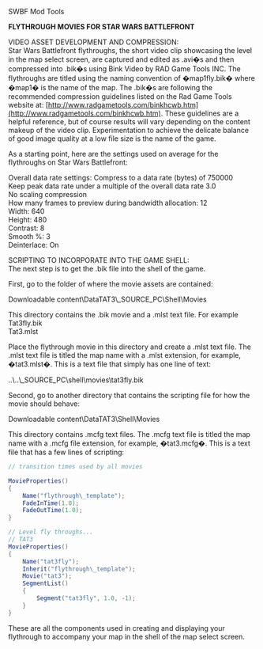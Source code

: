 SWBF Mod Tools

**FLYTHROUGH MOVIES FOR STAR WARS BATTLEFRONT**

VIDEO ASSET DEVELOPMENT AND COMPRESSION:  
Star Wars Battlefront flythroughs, the short video clip showcasing the level in the map select screen, are captured and edited as .avi�s and then compressed into .bik�s using Bink Video by RAD Game Tools INC. The flythroughs are titled using the naming convention of �map1fly.bik� where �map1� is the name of the map. The .bik�s are following the recommended compression guidelines listed on the Rad Game Tools website at: [http://www.radgametools.com/binkhcwb.htm](http://www.radgametools.com/binkhcwb.htm). These guidelines are a helpful reference, but of course results will vary depending on the content makeup of the video clip. Experimentation to achieve the delicate balance of good image quality at a low file size is the name of the game.

As a starting point, here are the settings used on average for the flythroughs on Star Wars Battlefront:

Overall data rate settings: Compress to a data rate (bytes) of 750000  
Keep peak data rate under a multiple of the overall data rate 3.0  
No scaling compression  
How many frames to preview during bandwidth allocation: 12  
Width: 640  
Height: 480  
Contrast: 8  
Smooth %: 3  
Deinterlace: On  

SCRIPTING TO INCORPORATE INTO THE GAME SHELL:  
The next step is to get the .bik file into the shell of the game.

First, go to the folder of where the movie assets are contained:

Downloadable content\\DataTAT3\\\_SOURCE\_PC\\Shell\\Movies

This directory contains the .bik movie and a .mlst text file. For example  
Tat3fly.bik  
Tat3.mlst

Place the flythrough movie in this directory and create a .mlst text file. The .mlst text file is titled the map name with a .mlst extension, for example, �tat3.mlst�. This is a text file that simply has one line of text:

..\\..\\\_SOURCE\_PC\\shell\\movies\\tat3fly.bik

Second, go to another directory that contains the scripting file for how the movie should behave:

Downloadable content\\DataTAT3\\Shell\\Movies

This directory contains .mcfg text files. The .mcfg text file is titled the map name with a .mcfg file extension, for example, �tat3.mcfg�. This is a text file that has a few lines of scripting:

```C#
// transition times used by all movies

MovieProperties()
{
    Name("flythrough\_template");
    FadeInTime(1.0);
    FadeOutTime(1.0);
}

// Level fly throughs...
// TAT3
MovieProperties()
{
    Name("tat3fly");
    Inherit("flythrough\_template");
    Movie("tat3");
    SegmentList()
    {
        Segment("tat3fly", 1.0, -1);
    }
}
```
These are all the components used in creating and displaying your flythrough to accompany your map in the shell of the map select screen.